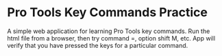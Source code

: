# Pro Tools Key Commands Practice

A simple web application for learning Pro Tools key commands. Run the html file from a browser, then try command =, option shift M, etc. App will verify that you have pressed the keys for a particular command.